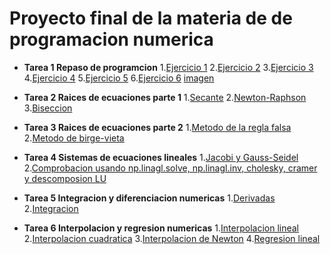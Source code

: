# Proyecto final de la materia de de programacion numerica

*  **Tarea 1 Repaso de programcion**
  1.[Ejercicio 1](https://github.com/pj88555/Proyecto-final/blob/main/ejercicio1.py)
  2.[Ejercicio 2](https://github.com/pj88555/Proyecto-final/blob/main/ejercicio2.py)
  3.[Ejercicio 3](https://github.com/pj88555/Proyecto-final/blob/main/ejercicio3.py)
  4.[Ejercicio 4](https://github.com/pj88555/Proyecto-final/blob/main/ejercicio4.py)
  5.[Ejercicio 5](https://github.com/pj88555/Proyecto-final/blob/main/ejercicio5.py)
  6.[Ejercicio 6](https://github.com/pj88555/Proyecto-final/blob/main/ejercicio6.py)
   [imagen](https://github.com/pj88555/Proyecto-final/blob/main/cholesky.jpg)

*  **Tarea 2 Raices de ecuaciones parte 1**
   1.[Secante](https://github.com/pj88555/Proyecto-final/blob/main/secante.py)
   2.[Newton-Raphson](https://github.com/pj88555/Proyecto-final/blob/main/newton-raphson.py)
   3.[Biseccion](https://github.com/pj88555/Proyecto-final/blob/main/biseccion.py)

*  **Tarea 3 Raices de ecuaciones parte 2**
   1.[Metodo de la regla falsa](https://github.com/pj88555/Proyecto-final/blob/main/metodo%20de%20la%20regla%20falsa.py)
   2.[Metodo de birge-vieta](https://github.com/pj88555/Proyecto-final/blob/main/metodo%20de%20birge-vieta.py)
 
*  **Tarea 4 Sistemas de ecuaciones lineales**
   1.[Jacobi y Gauss-Seidel](https://github.com/pj88555/Proyecto-final/blob/main/Jacoby%20y%20Gauss-Seidel.py)
   2.[Comprobacion usando np.linagl.solve, np.linagl.inv, cholesky, cramer y descomposion LU](https://github.com/pj88555/Proyecto-final/blob/main/tarea%203.py)

*  **Tarea 5 Integracion y diferenciacion numericas**
   1.[Derivadas](https://github.com/pj88555/Proyecto-final/blob/main/derivadas.py)
   2.[Integracion](https://github.com/pj88555/Proyecto-final/blob/main/intergracion.py)

*  **Tarea 6 Interpolacion y regresion numericas**
   1.[Interpolacion lineal](https://github.com/pj88555/Proyecto-final/blob/main/interpolacion%20lineal.py)
   2.[Interpolacion cuadratica](https://github.com/pj88555/Proyecto-final/blob/main/interpolacion%20cuadratica.py)
   3.[Interpolacion de Newton](https://github.com/pj88555/Proyecto-final/blob/main/interpolacion%20de%20newton.py)
   4.[Regresion lineal](https://github.com/pj88555/Proyecto-final/blob/main/regresion%20lineal.py)
  
